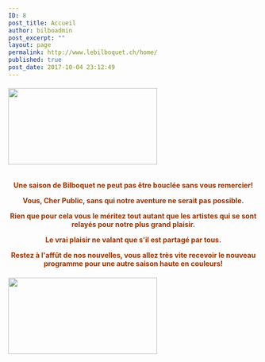 ```yaml
---
ID: 8
post_title: Accueil
author: bilboadmin
post_excerpt: ""
layout: page
permalink: http://www.lebilboquet.ch/home/
published: true
post_date: 2017-10-04 23:12:49
---
```

<h6><img class="aligncenter wp-image-1013 size-medium" src="http://www.lebilboquet.ch/wp-content/uploads/2017/07/merci-300x154.jpg" alt="" width="300" height="154" /></h6>
<p style="text-align: center;"><span style="color: #993300;"><strong>Une saison de Bilboquet ne peut pas être bouclée sans vous remercier! </strong></span></p>
<p style="text-align: center;"><span style="color: #993300;"><strong>V</strong><strong>ous, Cher Public, sans qui notre aventure ne serait pas possible.</strong></span></p>
<p style="text-align: center;"><span style="color: #993300;"><strong>Rien que pour cela vous le méritez tout autant que les artistes qui se sont relayés pour notre plus grand plaisir. </strong></span></p>
<p style="text-align: center;"><span style="color: #993300;"><strong>Le vrai plaisir ne valant que s'il est partagé par tous. </strong></span></p>
<p style="text-align: center;"><span style="color: #993300;"><strong>Restez à l'affût de nos nouvelles, </strong><strong>vous allez très vite recevoir le nouveau programme pour une autre saison haute en couleurs!</strong></span></p>

<h6><img class="aligncenter wp-image-1013 size-medium" src="http://www.lebilboquet.ch/wp-content/uploads/2017/07/merci-300x154.jpg" alt="" width="300" height="154" /></h6>